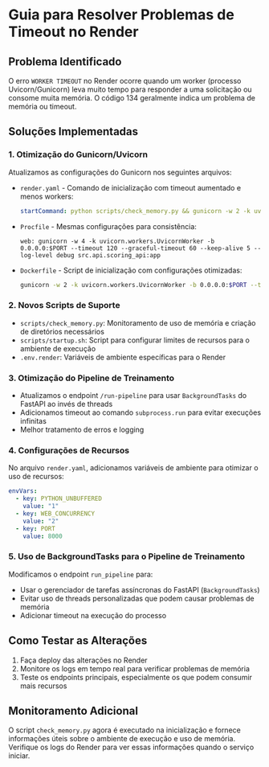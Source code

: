 # Guia para Resolver Problemas de Timeout no Render

## Problema Identificado
O erro `WORKER TIMEOUT` no Render ocorre quando um worker (processo Uvicorn/Gunicorn) leva muito tempo para responder a uma solicitação ou consome muita memória. O código 134 geralmente indica um problema de memória ou timeout.

## Soluções Implementadas

### 1. Otimização do Gunicorn/Uvicorn

Atualizamos as configurações do Gunicorn nos seguintes arquivos:

- `render.yaml` - Comando de inicialização com timeout aumentado e menos workers:
  ```yaml
  startCommand: python scripts/check_memory.py && gunicorn -w 2 -k uvicorn.workers.UvicornWorker -b 0.0.0.0:$PORT --timeout 120 --graceful-timeout 60 --keep-alive 5 --log-level debug src.api.scoring_api:app
  ```

- `Procfile` - Mesmas configurações para consistência:
  ```
  web: gunicorn -w 4 -k uvicorn.workers.UvicornWorker -b 0.0.0.0:$PORT --timeout 120 --graceful-timeout 60 --keep-alive 5 --log-level debug src.api.scoring_api:app
  ```

- `Dockerfile` - Script de inicialização com configurações otimizadas:
  ```bash
  gunicorn -w 2 -k uvicorn.workers.UvicornWorker -b 0.0.0.0:$PORT --timeout 120 --graceful-timeout 60 --keep-alive 5 --max-requests 1000 --max-requests-jitter 50 --worker-tmp-dir /dev/shm --log-level debug src.api.scoring_api:app
  ```

### 2. Novos Scripts de Suporte

- `scripts/check_memory.py`: Monitoramento de uso de memória e criação de diretórios necessários
- `scripts/startup.sh`: Script para configurar limites de recursos para o ambiente de execução
- `.env.render`: Variáveis de ambiente específicas para o Render

### 3. Otimização do Pipeline de Treinamento

- Atualizamos o endpoint `/run-pipeline` para usar `BackgroundTasks` do FastAPI ao invés de threads
- Adicionamos timeout ao comando `subprocess.run` para evitar execuções infinitas
- Melhor tratamento de erros e logging

### 4. Configurações de Recursos

No arquivo `render.yaml`, adicionamos variáveis de ambiente para otimizar o uso de recursos:
```yaml
envVars:
  - key: PYTHON_UNBUFFERED
    value: "1"
  - key: WEB_CONCURRENCY
    value: "2"
  - key: PORT
    value: 8000
```

### 5. Uso de BackgroundTasks para o Pipeline de Treinamento

Modificamos o endpoint `run_pipeline` para:
- Usar o gerenciador de tarefas assíncronas do FastAPI (`BackgroundTasks`)
- Evitar uso de threads personalizadas que podem causar problemas de memória
- Adicionar timeout na execução do processo

## Como Testar as Alterações

1. Faça deploy das alterações no Render
2. Monitore os logs em tempo real para verificar problemas de memória
3. Teste os endpoints principais, especialmente os que podem consumir mais recursos

## Monitoramento Adicional

O script `check_memory.py` agora é executado na inicialização e fornece informações úteis sobre o ambiente de execução e uso de memória. Verifique os logs do Render para ver essas informações quando o serviço iniciar.